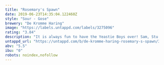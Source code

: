 ```yaml
---
title: "Rosemary's Spawn"
date: 2019-06-23T14:35:04.122460Z
style: "Sour - Gose"
brewery: "De Kromme Haring"
image: "https://labels.untappd.com/labels/3275096"
rating: "3.84"
description: "It is always fun to have the Yeastie Boys over! Sam, Stu & JK brew a mean beer and are not afraid to experiment. Together we let our imagination (and our beer) run wild. Rosemary’s Spawn is a Gose-style beer fermented with the delicious and unpredictable Mudking yeast/bacteria blend. We added copious amounts of fresh rosemary and Indian coriander seeds. It is a tart and very refreshing beer with unique spiciness with notes of ginger, lemon and pine."
untappd_url: "https://untappd.com/b/de-kromme-haring-rosemary-s-spawn/3275096"
abv: "5.5"
ibu: "0"
robots: noindex,nofollow
---
```

